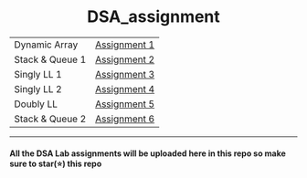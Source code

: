 <h1 align="center"> DSA_assignment </h1>

|       |        |
|-------|--------|
|Dynamic Array| [Assignment 1](https://github.com/saha-indranil/DSA01/blob/main/Questions/README1.md) |
|Stack & Queue 1| [Assignment 2](https://github.com/saha-indranil/DSA01/blob/main/Questions/README2.md) |
|Singly LL 1| [Assignment 3](https://github.com/saha-indranil/DSA01/blob/main/Questions/README3.md) |
|Singly LL 2| [Assignment 4](https://github.com/saha-indranil/DSA01/blob/main/Questions/README4.md) |
|Doubly LL| [Assignment 5](https://github.com/saha-indranil/DSA01/blob/main/Questions/README5.md) |
|Stack & Queue 2| [Assignment 6](https://github.com/saha-indranil/DSA01/blob/main/Questions/README6.md) |

---

#### All the DSA Lab assignments will be uploaded here in this repo so make sure to star(⭐) this repo
